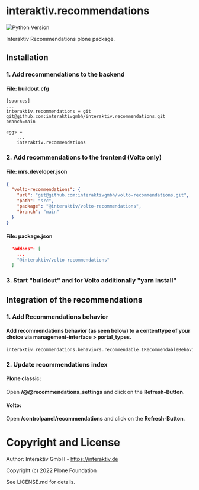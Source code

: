 # interaktiv.recommendations

![Python Version](https://img.shields.io/badge/Python-~=3.8-blue "Plone Version")

Interaktiv Recommendations plone package.

## Installation
### 1. Add recommendations to the backend
#### File: buildout.cfg
```
[sources]
...
interaktiv.recommendations = git git@github.com:interaktivgmbh/interaktiv.recommendations.git branch=main
```
```
eggs =
    ...
    interaktiv.recommendations
```


### 2. Add recommendations to the frontend (Volto only)
#### File: mrs.developer.json
```json
{
  "volto-recommendations": {
    "url": "git@github.com:interaktivgmbh/volto-recommendations.git",
    "path": "src",
    "package": "@interaktiv/volto-recommendations",
    "branch": "main"
  }
}
```
#### File: package.json
```json
  "addons": [
    ...
    "@interaktiv/volto-recommendations"
  ]
```

### 3. Start "buildout" and for Volto additionally "yarn install"

## Integration of  the recommendations

### 1. Add Recommendations behavior
#### Add recommendations behavior (as seen below) to a contenttype of your choice via management-interface > portal_types.
```
interaktiv.recommendations.behaviors.recommendable.IRecommendableBehavior
```


### 2. Update recommendations index
#### Plone classic:
Open **/@@recommendations_settings** and click on the **Refresh-Button**.

#### Volto:
Open **/controlpanel/recommendations** and click on the **Refresh-Button**.

# Copyright and License
Author: Interaktiv GmbH - https://interaktiv.de

Copyright (c) 2022 Plone Foundation

See LICENSE.md for details.